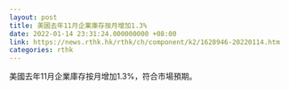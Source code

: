 ```yaml
---
layout: post
title: 美國去年11月企業庫存按月增加1.3%
date: 2022-01-14 23:31:24.000000000 +08:00
link: https://news.rthk.hk/rthk/ch/component/k2/1628946-20220114.htm
categories: rthk
---
```


美國去年11月企業庫存按月增加1.3%，符合市場預期。
